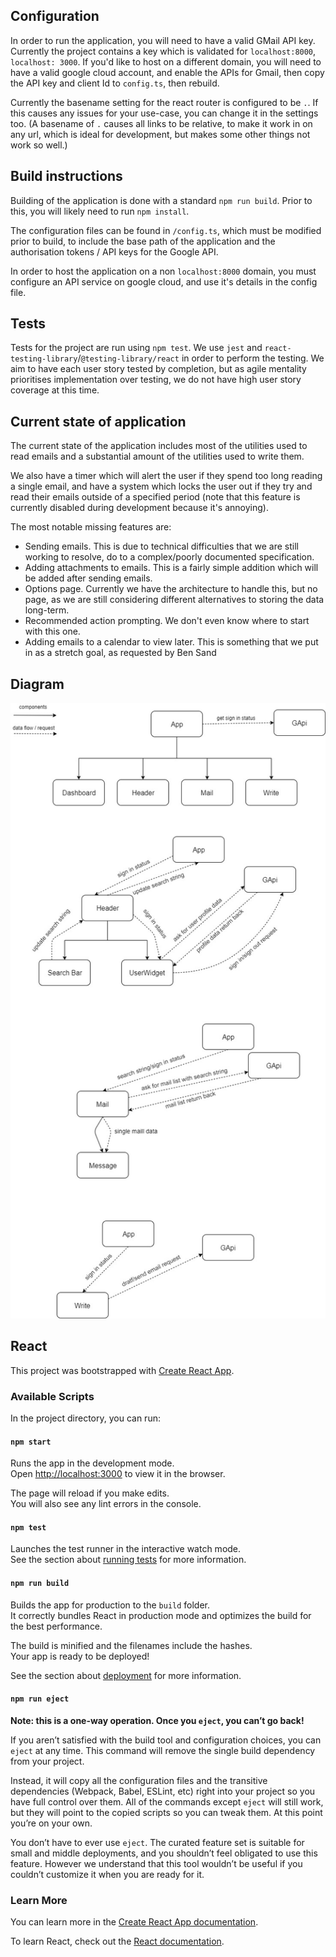 

## Configuration

In order to run the application, you will need to have a valid GMail API key. Currently the project contains a key which is validated for `localhost:8000`, `localhost: 3000`. If you'd like to host on a different domain, you will need to have a valid google cloud account, and enable the APIs for Gmail, then copy the API key and client Id to `config.ts`, then rebuild.

Currently the basename setting for the react router is configured to be `.`. If this causes any issues for your use-case, you can change it in the settings too. (A basename of `.` causes all links to be relative, to make it work in on any url, which is ideal for development, but makes some other things not work so well.)

## Build instructions

Building of the application is done with a standard `npm run build`. Prior to this, you will likely need to run `npm install`.

The configuration files can be found in `/config.ts`, which must be modified prior to build, to include the base path of the application  and the authorisation tokens / API keys for the Google API.

In order to host the application on a non `localhost:8000` domain, you must configure an API service on google cloud, and use it's details in the config file.

## Tests

Tests for the project are run using `npm test`. We use `jest` and `react-testing-library`/`@testing-library/react` in order to perform the testing. We aim to have each user story tested by completion, but as agile mentality prioritises implementation over testing, we do not have high user story coverage at this time.

## Current state of application

The current state of the application includes most of the utilities used to read emails and a substantial amount of the utilities used to write them.

We also have a timer which will alert the user if they spend too long reading a single email, and have a system which locks the user out if they try and read their emails outside of a specified period (note that this feature is currently disabled during development because it's annoying).

The most notable missing features are:

- Sending emails. This is due to technical difficulties that we are still working to resolve, do to a complex/poorly documented specification.
- Adding attachments to emails. This is a fairly simple addition which will be added after sending emails.
- Options page. Currently we have the architecture to handle this, but no page, as we are still considering different alternatives to storing the data long-term.
- Recommended action prompting. We don't even know where to start with this one.
- Adding emails to a calendar to view later. This is something that we put in as a stretch goal, as requested by Ben Sand

## Diagram

![System Diagram](./system_diagram.png)

## React

This project was bootstrapped with [Create React App](https://github.com/facebook/create-react-app).

### Available Scripts

In the project directory, you can run:

#### `npm start`

Runs the app in the development mode.<br>
Open [http://localhost:3000](http://localhost:3000) to view it in the browser.

The page will reload if you make edits.<br>
You will also see any lint errors in the console.

#### `npm test`

Launches the test runner in the interactive watch mode.<br>
See the section about [running tests](https://facebook.github.io/create-react-app/docs/running-tests) for more information.

#### `npm run build`

Builds the app for production to the `build` folder.<br>
It correctly bundles React in production mode and optimizes the build for the best performance.

The build is minified and the filenames include the hashes.<br>
Your app is ready to be deployed!

See the section about [deployment](https://facebook.github.io/create-react-app/docs/deployment) for more information.

#### `npm run eject`

**Note: this is a one-way operation. Once you `eject`, you can’t go back!**

If you aren’t satisfied with the build tool and configuration choices, you can `eject` at any time. This command will remove the single build dependency from your project.

Instead, it will copy all the configuration files and the transitive dependencies (Webpack, Babel, ESLint, etc) right into your project so you have full control over them. All of the commands except `eject` will still work, but they will point to the copied scripts so you can tweak them. At this point you’re on your own.

You don’t have to ever use `eject`. The curated feature set is suitable for small and middle deployments, and you shouldn’t feel obligated to use this feature. However we understand that this tool wouldn’t be useful if you couldn’t customize it when you are ready for it.

### Learn More

You can learn more in the [Create React App documentation](https://facebook.github.io/create-react-app/docs/getting-started).

To learn React, check out the [React documentation](https://reactjs.org/).
